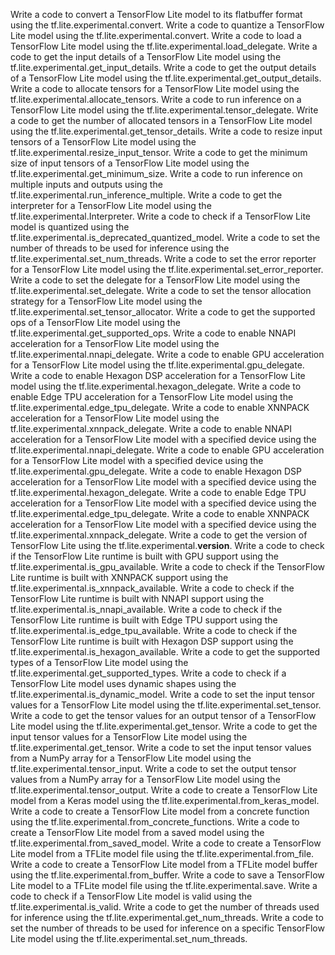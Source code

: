 Write a code to convert a TensorFlow Lite model to its flatbuffer format using the tf.lite.experimental.convert.
Write a code to quantize a TensorFlow Lite model using the tf.lite.experimental.convert.
Write a code to load a TensorFlow Lite model using the tf.lite.experimental.load_delegate.
Write a code to get the input details of a TensorFlow Lite model using the tf.lite.experimental.get_input_details.
Write a code to get the output details of a TensorFlow Lite model using the tf.lite.experimental.get_output_details.
Write a code to allocate tensors for a TensorFlow Lite model using the tf.lite.experimental.allocate_tensors.
Write a code to run inference on a TensorFlow Lite model using the tf.lite.experimental.tensor_delegate.
Write a code to get the number of allocated tensors in a TensorFlow Lite model using the tf.lite.experimental.get_tensor_details.
Write a code to resize input tensors of a TensorFlow Lite model using the tf.lite.experimental.resize_input_tensor.
Write a code to get the minimum size of input tensors of a TensorFlow Lite model using the tf.lite.experimental.get_minimum_size.
Write a code to run inference on multiple inputs and outputs using the tf.lite.experimental.run_inference_multiple.
Write a code to get the interpreter for a TensorFlow Lite model using the tf.lite.experimental.Interpreter.
Write a code to check if a TensorFlow Lite model is quantized using the tf.lite.experimental.is_deprecated_quantized_model.
Write a code to set the number of threads to be used for inference using the tf.lite.experimental.set_num_threads.
Write a code to set the error reporter for a TensorFlow Lite model using the tf.lite.experimental.set_error_reporter.
Write a code to set the delegate for a TensorFlow Lite model using the tf.lite.experimental.set_delegate.
Write a code to set the tensor allocation strategy for a TensorFlow Lite model using the tf.lite.experimental.set_tensor_allocator.
Write a code to get the supported ops of a TensorFlow Lite model using the tf.lite.experimental.get_supported_ops.
Write a code to enable NNAPI acceleration for a TensorFlow Lite model using the tf.lite.experimental.nnapi_delegate.
Write a code to enable GPU acceleration for a TensorFlow Lite model using the tf.lite.experimental.gpu_delegate.
Write a code to enable Hexagon DSP acceleration for a TensorFlow Lite model using the tf.lite.experimental.hexagon_delegate.
Write a code to enable Edge TPU acceleration for a TensorFlow Lite model using the tf.lite.experimental.edge_tpu_delegate.
Write a code to enable XNNPACK acceleration for a TensorFlow Lite model using the tf.lite.experimental.xnnpack_delegate.
Write a code to enable NNAPI acceleration for a TensorFlow Lite model with a specified device using the tf.lite.experimental.nnapi_delegate.
Write a code to enable GPU acceleration for a TensorFlow Lite model with a specified device using the tf.lite.experimental.gpu_delegate.
Write a code to enable Hexagon DSP acceleration for a TensorFlow Lite model with a specified device using the tf.lite.experimental.hexagon_delegate.
Write a code to enable Edge TPU acceleration for a TensorFlow Lite model with a specified device using the tf.lite.experimental.edge_tpu_delegate.
Write a code to enable XNNPACK acceleration for a TensorFlow Lite model with a specified device using the tf.lite.experimental.xnnpack_delegate.
Write a code to get the version of TensorFlow Lite using the tf.lite.experimental.__version__.
Write a code to check if the TensorFlow Lite runtime is built with GPU support using the tf.lite.experimental.is_gpu_available.
Write a code to check if the TensorFlow Lite runtime is built with XNNPACK support using the tf.lite.experimental.is_xnnpack_available.
Write a code to check if the TensorFlow Lite runtime is built with NNAPI support using the tf.lite.experimental.is_nnapi_available.
Write a code to check if the TensorFlow Lite runtime is built with Edge TPU support using the tf.lite.experimental.is_edge_tpu_available.
Write a code to check if the TensorFlow Lite runtime is built with Hexagon DSP support using the tf.lite.experimental.is_hexagon_available.
Write a code to get the supported types of a TensorFlow Lite model using the tf.lite.experimental.get_supported_types.
Write a code to check if a TensorFlow Lite model uses dynamic shapes using the tf.lite.experimental.is_dynamic_model.
Write a code to set the input tensor values for a TensorFlow Lite model using the tf.lite.experimental.set_tensor.
Write a code to get the tensor values for an output tensor of a TensorFlow Lite model using the tf.lite.experimental.get_tensor.
Write a code to get the input tensor values for a TensorFlow Lite model using the tf.lite.experimental.get_tensor.
Write a code to set the input tensor values from a NumPy array for a TensorFlow Lite model using the tf.lite.experimental.tensor_input.
Write a code to set the output tensor values from a NumPy array for a TensorFlow Lite model using the tf.lite.experimental.tensor_output.
Write a code to create a TensorFlow Lite model from a Keras model using the tf.lite.experimental.from_keras_model.
Write a code to create a TensorFlow Lite model from a concrete function using the tf.lite.experimental.from_concrete_functions.
Write a code to create a TensorFlow Lite model from a saved model using the tf.lite.experimental.from_saved_model.
Write a code to create a TensorFlow Lite model from a TFLite model file using the tf.lite.experimental.from_file.
Write a code to create a TensorFlow Lite model from a TFLite model buffer using the tf.lite.experimental.from_buffer.
Write a code to save a TensorFlow Lite model to a TFLite model file using the tf.lite.experimental.save.
Write a code to check if a TensorFlow Lite model is valid using the tf.lite.experimental.is_valid.
Write a code to get the number of threads used for inference using the tf.lite.experimental.get_num_threads.
Write a code to set the number of threads to be used for inference on a specific TensorFlow Lite model using the tf.lite.experimental.set_num_threads.